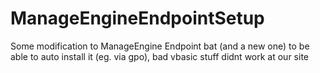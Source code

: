 # ManageEngineEndpointSetup
Some modification to ManageEngine Endpoint bat (and a new one) to be able to auto install it (eg. via gpo), bad vbasic stuff didnt work at our site
